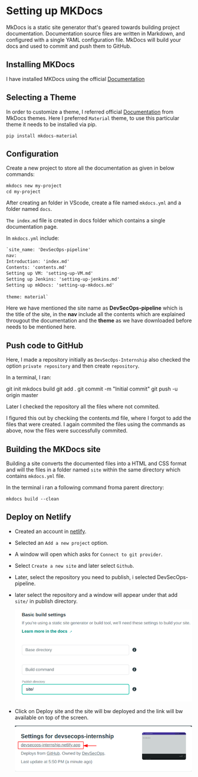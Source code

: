# Setting up MKDocs

MkDocs is a static site generator that's geared towards building project documentation. Documentation source files are written in Markdown, and configured with a single YAML configuration file. MkDocs will build your docs and used to commit and push them to GitHub.

## Installing MKDocs

I have installed MKDocs using the official [Documentation](https://www.mkdocs.org/user-guide/installation/) 

## Selecting a Theme

In order to customize a theme, I referred official [Documentation](https://github.com/mkdocs/mkdocs/wiki/MkDocs-Themes) from MkDocs themes. Here I preferred `Material` theme, to use this particular theme it needs to be installed via pip. 

    pip install mkdocs-material

## Configuration

Create a new project to store all the documentation as given in below commands:
     
    mkdocs new my-project
    cd my-project

After creating an folder in VScode, create a file named `mkdocs.yml` and a folder named `docs`.  

`The index.md` file is created in docs folder which contains a single documentation page.

In `mkdocs.yml` include:

    `site_name: 'DevSecOps-pipeline'
    nav:
    Introduction: 'index.md'
    Contents: 'contents.md'
    Setting up VM: 'setting-up-VM.md'
    Setting up Jenkins: 'setting-up-jenkins.md'
    Setting up mkDocs: 'setting-up-mkdocs.md'

    theme: material`

Here we have mentioned the site name as **DevSecOps-pipeline** which is the title of the site, in the **nav** include all the contents which are explained througout the documentation and the **theme** as we have downloaded before needs to be mentioned here.

## Push code to GitHub

Here, I made a repository initially as `DevSecOps-Internship` also checked the option `private repository` and then create `repository`.

In a terminal, I ran:

git init
mkdocs build
git add .
git commit -m "Initial commit"
git push -u origin master

Later I checked the repository all the files where not commited.

I figured this out by checkiing the contents.md file, where I forgot to add the files that were created. I again commited the files using the commands as above, now the files were successfully commited.

## Building the MKDocs site

Building a site converts the documented files into a HTML and CSS format and will the files in a folder named `site` within the same directory which contains `mkdocs.yml` file.

In the terminal i ran a following command froma parent directory:

    mkdocs build --clean

## Deploy on Netlify

- Created an account in [netlify](https://www.netlify.com/).
- Selected an `Add a new project` option.
- A window will open which asks for `Connect to git provider`.
- Select `Create a new site` and later select `Github`.
- Later, select the repository you need to  publish, i selected DevSecOps-pipeline.
- later select the repository and a window will appear under that add `site/` in publish directory.

  ![image](/pictures/github-site.png)

- Click on Deploy site and the site will bw deployed and the link will bw available on top of the screen.
   
   ![image](/pictures/linkk.png)
